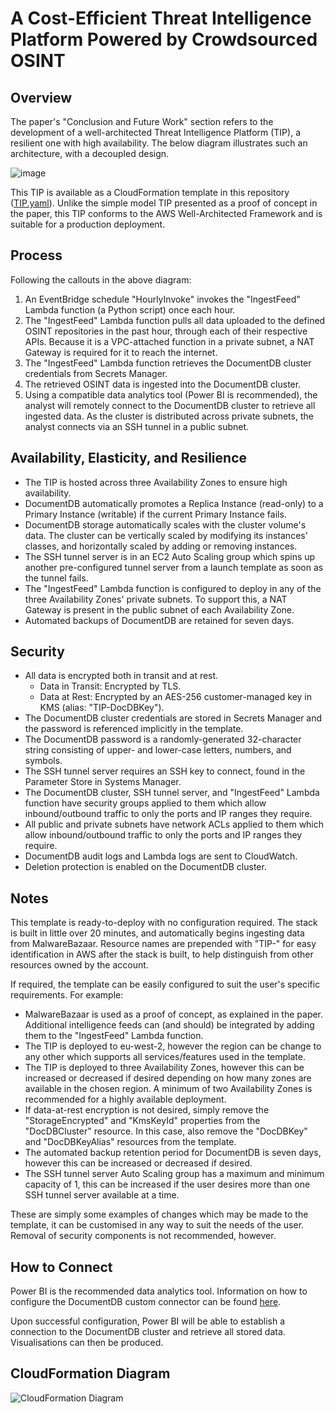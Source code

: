# A Cost-Efficient Threat Intelligence Platform Powered by Crowdsourced OSINT
## Overview
The paper's "Conclusion and Future Work" section refers to the development of a well-architected Threat Intelligence Platform (TIP), a resilient one with high availability. The below diagram illustrates such an architecture, with a decoupled design.

![image](https://github.com/AlphaKiloDelta/A-Cost-Efficient-Threat-Intelligence-Platform-Powered-by-Crowdsourced-OSINT/assets/68220964/4e479341-8d33-46e7-8014-0ccf0d47c047)

This TIP is available as a CloudFormation template in this repository (<a href="https://github.com/AlphaKiloDelta/A-Cost-Efficient-Threat-Intelligence-Platform-Powered-by-Crowdsourced-OSINT/blob/main/TIP.yaml" target="_blank">TIP.yaml</a>). Unlike the simple model TIP presented as a proof of concept in the paper, this TIP conforms to the AWS Well-Architected Framework and is suitable for a production deployment.

## Process
Following the callouts in the above diagram:
1) An EventBridge schedule "HourlyInvoke" invokes the "IngestFeed" Lambda function (a Python script) once each hour.
2) The "IngestFeed" Lambda function pulls all data uploaded to the defined OSINT repositories in the past hour, through each of their respective APIs. Because it is a VPC-attached function in a private subnet, a NAT Gateway is required for it to reach the internet.
3) The "IngestFeed" Lambda function retrieves the DocumentDB cluster credentials from Secrets Manager.
4) The retrieved OSINT data is ingested into the DocumentDB cluster.
5) Using a compatible data analytics tool (Power BI is recommended), the analyst will remotely connect to the DocumentDB cluster to retrieve all ingested data. As the cluster is distributed across private subnets, the analyst connects via an SSH tunnel in a public subnet.

## Availability, Elasticity, and Resilience
- The TIP is hosted across three Availability Zones to ensure high availability.
- DocumentDB automatically promotes a Replica Instance (read-only) to a Primary Instance (writable) if the current Primary Instance fails.
- DocumentDB storage automatically scales with the cluster volume's data. The cluster can be vertically scaled by modifying its instances' classes, and horizontally scaled by adding or removing instances.
- The SSH tunnel server is in an EC2 Auto Scaling group which spins up another pre-configured tunnel server from a launch template as soon as the tunnel fails.
- The "IngestFeed" Lambda function is configured to deploy in any of the three Availability Zones' private subnets. To support this, a NAT Gateway is present in the public subnet of each Availability Zone.
- Automated backups of DocumentDB are retained for seven days.

## Security
- All data is encrypted both in transit and at rest.
  - Data in Transit: Encrypted by TLS.
  - Data at Rest: Encrypted by an AES-256 customer-managed key in KMS (alias: "TIP-DocDBKey").
- The DocumentDB cluster credentials are stored in Secrets Manager and the password is referenced implicitly in the template.
- The DocumentDB password is a randomly-generated 32-character string consisting of upper- and lower-case letters, numbers, and symbols.
- The SSH tunnel server requires an SSH key to connect, found in the Parameter Store in Systems Manager.
- The DocumentDB cluster, SSH tunnel server, and "IngestFeed" Lambda function have security groups applied to them which allow inbound/outbound traffic to only the ports and IP ranges they require.
- All public and private subnets have network ACLs applied to them which allow inbound/outbound traffic to only the ports and IP ranges they require.
- DocumentDB audit logs and Lambda logs are sent to CloudWatch.
- Deletion protection is enabled on the DocumentDB cluster.

## Notes
This template is ready-to-deploy with no configuration required. The stack is built in little over 20 minutes, and automatically begins ingesting data from MalwareBazaar. Resource names are prepended with "TIP-" for easy identification in AWS after the stack is built, to help distinguish from other resources owned by the account.

If required, the template can be easily configured to suit the user's specific requirements. For example:
- MalwareBazaar is used as a proof of concept, as explained in the paper. Additional intelligence feeds can (and should) be integrated by adding them to the "IngestFeed" Lambda function.
- The TIP is deployed to eu-west-2, however the region can be change to any other which supports all services/features used in the template.
- The TIP is deployed to three Availability Zones, however this can be increased or decreased if desired depending on how many zones are available in the chosen region. A minimum of two Availability Zones is recommended for a highly available deployment.
- If data-at-rest encryption is not desired, simply remove the "StorageEncrypted" and "KmsKeyId" properties from the "DocDBCluster" resource. In this case, also remove the "DocDBKey" and "DocDBKeyAlias" resources from the template.
- The automated backup retention period for DocumentDB is seven days, however this can be increased or decreased if desired.
- The SSH tunnel server Auto Scaling group has a maximum and minimum capacity of 1, this can be increased if the user desires more than one SSH tunnel server available at a time.

These are simply some examples of changes which may be made to the template, it can be customised in any way to suit the needs of the user. Removal of security components is not recommended, however.

## How to Connect
Power BI is the recommended data analytics tool. Information on how to configure the DocumentDB custom connector can be found <a href="https://docs.aws.amazon.com/documentdb/latest/developerguide/connect-odbc-power-bi.html" target="_blank">here</a>.

Upon successful configuration, Power BI will be able to establish a connection to the DocumentDB cluster and retrieve all stored data. Visualisations can then be produced.

## CloudFormation Diagram

![CloudFormation Diagram](https://github.com/AlphaKiloDelta/A-Cost-Efficient-Threat-Intelligence-Platform-Powered-by-Crowdsourced-OSINT/assets/68220964/72654883-2999-4c35-8039-e67ac918322c)


